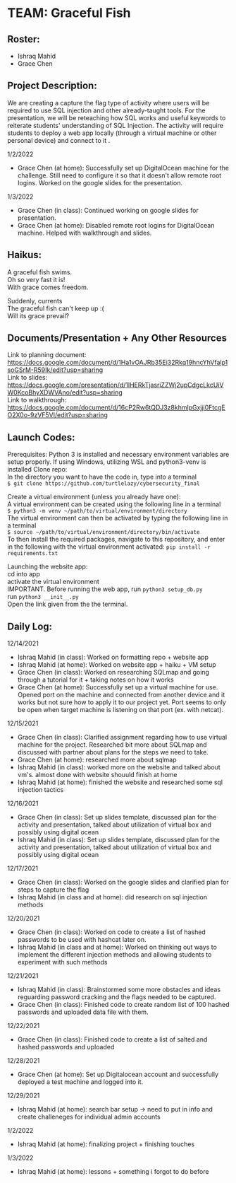 # TEAM: Graceful Fish

## Roster:
* Ishraq Mahid
* Grace Chen

## Project Description:
We are creating a capture the flag type of activity where users will be required to use SQL injection and other already-taught tools. For the presentation, we will be reteaching how SQL works and useful keywords to reiterate students' understanding of SQL Injection. The activity will require students to deploy a web app locally (through a virtual machine or other personal device) and connect to it .

1/2/2022
* Grace Chen (at home): Successfully set up DigitalOcean machine for the challenge. Still need to configure it so that it doesn't allow remote root logins. Worked on the google slides for the presentation.

1/3/2022
* Grace Chen (in class): Continued working on google slides for presentation.
* Grace Chen (at home): Disabled remote root logins for DigitalOcean machine. Helped with walkthrough and slides.

## Haikus:
A graceful fish swims. <br>
Oh so very fast it is! <br>
With grace comes freedom.

Suddenly, currents <br>
The graceful fish can't keep up :( <br>
Will its grace prevail?

## Documents/Presentation + Any Other Resources
Link to planning document: https://docs.google.com/document/d/1Ha1vOAJRb35Ei32Rkq19hncYhVfalp1soGSrM-R59Ik/edit?usp=sharing <br>
Link to slides: https://docs.google.com/presentation/d/1lHERkTjasriZZWj2upCdgcLkcUiVW0KcoBhyXDWVAno/edit?usp=sharing <br>
Link to walkthrough: https://docs.google.com/document/d/16cP2Rw6tQDJ3z8khmlpGxjji0FtcgEO2X0o-9zVF5VI/edit?usp=sharing <br>


## Launch Codes:

Prerequisites:
    Python 3 is installed and necessary environment variables are setup properly.
    If using Windows, utilizing WSL and python3-venv is installed
Clone repo:
    <br>
    In the directory you want to have the code in, type into a terminal
    <br>
    ```
    $ git clone https://github.com/turtlelazy/cybersecurity_final
    ```

Create a virtual environment (unless you already have one):
    <br>
    A virtual environment can be created using the following line in a terminal
    <br>
    ```
    $ python3 -m venv ~/path/to/virtual/environment/directory
    ```
    <br>
    The virtual environment can then be activated by typing the following line in a terminal
    <br>
    ```
    $ source ~/path/to/virtual/environment/directory/bin/activate
    ```
    <br>
    To then install the required packages, navigate to this repository, and enter in the following with the virtual environment activated:
    ```
    pip install -r requirements.txt
    ```

Launching the website app:
    <br>
    cd into app
    <br>
    activate the virtual environment
    <br>
    IMPORTANT. Before running the web app, run ```python3 setup_db.py```
    <br>
    run ```python3 __init__.py```
    <br>
    Open the link given from the the terminal.

## Daily Log:
12/14/2021
* Ishraq Mahid (in class): Worked on formatting repo + website app
* Ishraq Mahid (at home): Worked on website app + haiku + VM setup
* Grace Chen (in class): Worked on researching SQLmap and going through a tutorial for it + taking notes on how it works
* Grace Chen (at home): Successfully set up a virtual machine for use. Opened port on the machine and connected from another device and it works but not sure how to apply it to our project yet. Port seems to only be open when target machine is listening on that port (ex. with netcat).

12/15/2021
* Grace Chen (in class): Clarified assignment regarding how to use virtual machine for the project. Researched bit more about SQLmap and discussed with partner about plans for the steps we need to take. 
* Grace Chen (at home): researched more about sqlmap
* Ishraq Mahid (in class): worked more on the website and talked about vm's. almost done with website shouuld finish at home
* Ishraq Mahid (at home): finished the website and researched some sql injection tactics

12/16/2021
* Grace Chen (in class): Set up slides template, discussed plan for the activity and presentation, talked about utilization of virtual box and possibly using digital ocean
* Ishraq Mahid (in class): Set up slides template, discussed plan for the activity and presentation, talked about utilization of virtual box and possibly using digital ocean

12/17/2021
* Grace Chen (in class): Worked on the google slides and clarified plan for steps to capture the flag
* Ishraq Mahid (in class and at home): did research on sql injection methods

12/20/2021
* Grace Chen (in class): Worked on code to create a list of hashed passwords to be used with hashcat later on.
* Ishraq Mahid (in class and at home): Worked on thinking out ways to implement the different injection methods and allowing students to experiment with such methods

12/21/2021
* Ishraq Mahid (in class): Brainstormed some more obstacles and ideas reguarding password cracking and the flags needed to be captured.
* Grace Chen (in class): Finished code to create random list of 100 hashed passwords and uploaded data file with them.

12/22/2021
* Grace Chen (in class): Finished code to create a list of salted and hashed passwords and uploaded 

12/28/2021
* Grace Chen (at home): Set up Digitalocean account and successfully deployed a test machine and logged into it.

12/29/2021
* Ishraq Mahid (at home): search bar setup -> need to put in info and create challeneges for individual admin accounts

1/2/2022
* Ishraq Mahid (at home): finalizing project + finishing touches

1/3/2022
* Ishraq Mahid (at home): lessons + something i forgot to do before
